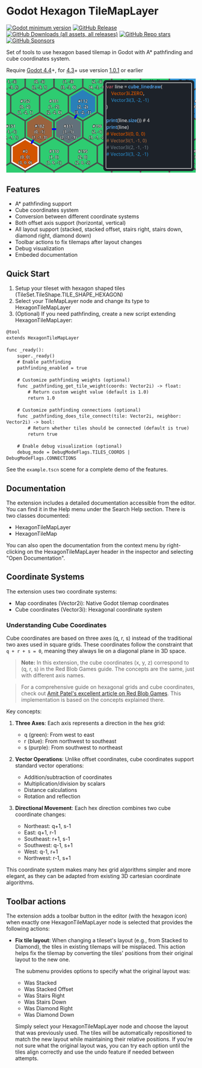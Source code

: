 # Godot Hexagon TileMapLayer

[![Godot minimum version](https://img.shields.io/badge/Godot-v4.4%2B-%232C3E50?logo=godotengine&logoColor=6584C4&style=for-the-badge)](https://godotengine.org/releases/4.4/)
[![GitHub Release](https://img.shields.io/github/v/release/Zehir/godot-hexagon-tile-map-layer?sort=semver&display_name=release&style=for-the-badge&color=2980B9)](https://github.com/Zehir/godot-hexagon-tile-map-layer/releases/latest)
[![GitHub Downloads (all assets, all releases)](https://img.shields.io/github/downloads/Zehir/godot-hexagon-tile-map-layer/total?style=for-the-badge&color=2980B9)](https://github.com/Zehir/godot-hexagon-tile-map-layer/releases)
[![GitHub Repo stars](https://img.shields.io/github/stars/Zehir/godot-hexagon-tile-map-layer?style=for-the-badge&color=16A085)](https://github.com/Zehir/godot-hexagon-tile-map-layer/stargazers)
[![GitHub Sponsors](https://img.shields.io/github/sponsors/Zehir?style=for-the-badge&color=16A085)](https://github.com/sponsors/Zehir)

<!-- description_start -->

Set of tools to use hexagon based tilemap in Godot with A\* pathfinding and cube coordinates system.

Require [Godot 4.4](https://godotengine.org/releases/4.4/)+, for [4.3](https://godotengine.org/releases/4.3/)+ use version [1.0.1](https://github.com/Zehir/godot-hexagon-tile-map-layer/releases/tag/v1.0.1) or earlier

<!-- description_end -->

<p align="center">
  <img src="https://raw.githubusercontent.com/Zehir/godot-hexagon-tile-map-layer/main/images/cube_linedraw.png" />
</p>

## Features

<!-- description_start -->

- A\* pathfinding support
- Cube coordinates system
- Conversion between different coordinate systems
- Both offset axis support (horizontal, vertical)
- All layout support (stacked, stacked offset, stairs right, stairs down, diamond right, diamond down)
- Toolbar actions to fix tilemaps after layout changes
- Debug visualization
- Embeded documentation

<!-- description_end -->

## Quick Start

1. Setup your tileset with hexagon shaped tiles (TileSet.TileShape.TILE_SHAPE_HEXAGON)
2. Select your TileMapLayer node and change its type to HexagonTileMapLayer
3. (Optional) If you need pathfinding, create a new script extending HexagonTileMapLayer:

```gdscript
@tool
extends HexagonTileMapLayer

func _ready():
    super._ready()
    # Enable pathfinding
    pathfinding_enabled = true

    # Customize pathfinding weights (optional)
    func _pathfinding_get_tile_weight(coords: Vector2i) -> float:
        # Return custom weight value (default is 1.0)
        return 1.0

    # Customize pathfinding connections (optional)
    func _pathfinding_does_tile_connect(tile: Vector2i, neighbor: Vector2i) -> bool:
        # Return whether tiles should be connected (default is true)
        return true

    # Enable debug visualization (optional)
    debug_mode = DebugModeFlags.TILES_COORDS | DebugModeFlags.CONNECTIONS
```

See the `example.tscn` scene for a complete demo of the features.

## Documentation

The extension includes a detailed documentation accessible from the editor. You can find it in the Help menu under the Search Help section.
There is two classes documented:

- HexagonTileMapLayer
- HexagonTileMap

You can also open the documentation from the context menu by right-clicking on the HexagonTileMapLayer header in the inspector and selecting "Open Documentation".

## Coordinate Systems

The extension uses two coordinate systems:

- Map coordinates (Vector2i): Native Godot tilemap coordinates
- Cube coordinates (Vector3i): Hexagonal coordinate system

### Understanding Cube Coordinates

Cube coordinates are based on three axes (q, r, s) instead of the traditional two axes used in square grids. These coordinates follow the constraint that `q + r + s = 0`, meaning they always lie on a diagonal plane in 3D space.

> **Note:** In this extension, the cube coordinates (x, y, z) correspond to (q, r, s) in the Red Blob Games guide. The concepts are the same, just with different axis names.

> For a comprehensive guide on hexagonal grids and cube coordinates, check out [Amit Patel's excellent article on Red Blob Games](https://www.redblobgames.com/grids/hexagons/). This implementation is based on the concepts explained there.

Key concepts:

1. **Three Axes**: Each axis represents a direction in the hex grid:

   - q (green): From west to east
   - r (blue): From northwest to southeast
   - s (purple): From southwest to northeast

2. **Vector Operations**: Unlike offset coordinates, cube coordinates support standard vector operations:

   - Addition/subtraction of coordinates
   - Multiplication/division by scalars
   - Distance calculations
   - Rotation and reflection

3. **Directional Movement**: Each hex direction combines two cube coordinate changes:

   - Northeast: q+1, s-1
   - East: q+1, r-1
   - Southeast: r+1, s-1
   - Southwest: q-1, s+1
   - West: q-1, r+1
   - Northwest: r-1, s+1

This coordinate system makes many hex grid algorithms simpler and more elegant, as they can be adapted from existing 3D cartesian coordinate algorithms.

## Toolbar actions

The extension adds a toolbar button in the editor (with the hexagon icon) when exactly one HexagonTileMapLayer node is selected that provides the following actions:

- **Fix tile layout**: When changing a tileset's layout (e.g., from Stacked to Diamond), the tiles in existing tilemaps will be misplaced. This action helps fix the tilemap by converting the tiles' positions from their original layout to the new one.

  The submenu provides options to specify what the original layout was:

  - Was Stacked
  - Was Stacked Offset
  - Was Stairs Right
  - Was Stairs Down
  - Was Diamond Right
  - Was Diamond Down

  Simply select your HexagonTileMapLayer node and choose the layout that was previously used. The tiles will be automatically repositioned to match the new layout while maintaining their relative positions. If you're not sure what the original layout was, you can try each option until the tiles align correctly and use the undo feature if needed between attempts.

